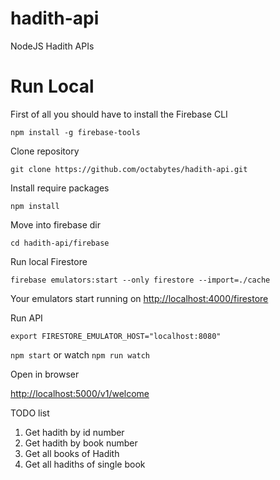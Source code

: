 # hadith-api

NodeJS Hadith APIs

# Run Local

First of all you should have to install the Firebase CLI

`npm install -g firebase-tools`

Clone repository

`git clone https://github.com/octabytes/hadith-api.git`

Install require packages

`npm install`

Move into firebase dir

`cd hadith-api/firebase`

Run local Firestore

`firebase emulators:start --only firestore --import=./cache`

Your emulators start running on [http://localhost:4000/firestore](http://localhost:4000/firestore)

Run API

`export FIRESTORE_EMULATOR_HOST="localhost:8080"`

`npm start` or watch `npm run watch`

Open in browser

[http://localhost:5000/v1/welcome](http://localhost:5000/v1/welcome)

TODO list

1. Get hadith by id number
2. Get hadith by book number
3. Get all books of Hadith
4. Get all hadiths of single book
